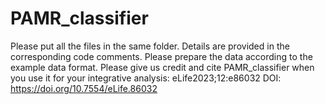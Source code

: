 # PAMR_classifier
Please put all the files in the same folder. Details are provided in the corresponding code comments. Please prepare the data according to the example data format.
Please give us credit and cite PAMR_classifier when you use it for your integrative analysis: eLife2023;12:e86032 DOI: https://doi.org/10.7554/eLife.86032
